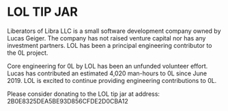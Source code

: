 # LOL TIP JAR

Liberators of Libra LLC is a small software development company owned by Lucas Geiger. The company has not raised venture capital nor has any investment partners. LOL has been a principal engineering contributor to the 0L project.

Core engineering for 0L by LOL has been an unfunded volunteer effort. Lucas has contributed an estimated 4,020 man-hours to 0L since June 2019. LOL is excited to continue providing engineering contributions to 0L.

Please consider donating to the LOL tip jar at address: 2B0E8325DEA5BE93D856CFDE2D0CBA12
